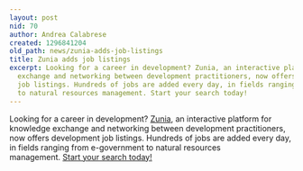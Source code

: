 ```yaml
---
layout: post
nid: 70
author: Andrea Calabrese
created: 1296841204
old_path: news/zunia-adds-job-listings
title: Zunia adds job listings
excerpt: Looking for a career in development? Zunia, an interactive platform for knowledge
  exchange and networking between development practitioners, now offers development
  job listings. Hundreds of jobs are added every day, in fields ranging from e-government
  to natural resources management. Start your search today!
---
```


Looking for a career in development? [Zunia](http://www.zunia.org/ "Zunia"), an interactive platform for knowledge exchange and networking between development practitioners, now offers development job listings. Hundreds of jobs are added every day, in fields ranging from e-government to natural resources management. [Start your search today!](http://jobs.zunia.org/ "Jobs@Zunia")
